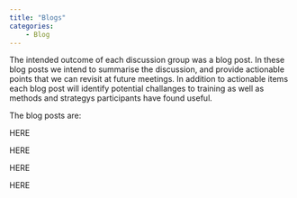 ```yaml
---
title: "Blogs"
categories: 
    - Blog
---
```


The intended outcome of each discussion group was a blog post.
In these blog posts we intend to summarise the discussion, and provide actionable points that we can revisit at future meetings.
In addition to actionable items each blog post will identify potential challanges to training as well as methods and strategys participants have found useful.

The blog posts are:

HERE

HERE

HERE

HERE
